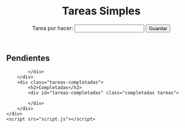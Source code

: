 <!DOCTYPE html>
<html lang="en">
<head>
    <meta charset="UTF-8">
    <meta name="viewport" content="width=device-width, initial-scale=1.0">
    <title>Tareas Simples con Drag & Drop</title>
    <link rel="stylesheet" href="style.css">
</head>
<body>
    <header>
        <h1>Tareas Simples</h1>
        <div class="control">
            <form id="form">
                <label for="tareas">Tarea por hacer:</label>
                <input type="text" id="tarea">
                <button class="btn-guardar">Guardar</button>
            </form>
        </div>
    </header>
    <div class="container">
        <div class="tareas-pendientes">
            <h2>Pendientes</h2>
            <div id="lista-tareas" class="tareas">
                
            </div>
        </div>
        <div class="tareas-completadas">
            <h2>Completadas</h2>
            <div id="tareas-completadas" class="completadas tareas">
                
            </div>
        </div>
    </div>
    <script src="script.js"></script>
</body>
</html>
